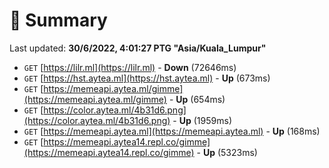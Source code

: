 # 📖 Summary
Last updated: **30/6/2022, 4:01:27 PTG "Asia/Kuala_Lumpur"**

- `GET` [https://lilr.ml](https://lilr.ml) - **Down** (72646ms)
- `GET` [https://hst.aytea.ml](https://hst.aytea.ml) - **Up** (673ms)
- `GET` [https://memeapi.aytea.ml/gimme](https://memeapi.aytea.ml/gimme) - **Up** (654ms)
- `GET` [https://color.aytea.ml/4b31d6.png](https://color.aytea.ml/4b31d6.png) - **Up** (1959ms)
- `GET` [https://memeapi.aytea.ml](https://memeapi.aytea.ml) - **Up** (168ms)
- `GET` [https://memeapi.aytea14.repl.co/gimme](https://memeapi.aytea14.repl.co/gimme) - **Up** (5323ms)
